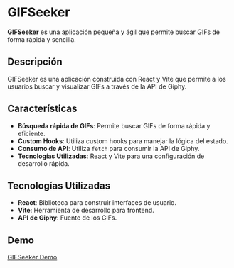 # GIFSeeker

**GIFSeeker** es una aplicación pequeña y ágil que permite buscar GIFs de forma rápida y sencilla.

## Descripción

GIFSeeker es una aplicación construida con React y Vite que permite a los usuarios buscar y visualizar GIFs a través de la API de Giphy. 

## Características

- **Búsqueda rápida de GIFs**: Permite buscar GIFs de forma rápida y eficiente.
- **Custom Hooks**: Utiliza custom hooks para manejar la lógica del estado.
- **Consumo de API**: Utiliza `fetch` para consumir la API de Giphy.
- **Tecnologías Utilizadas**: React y Vite para una configuración de desarrollo rápida.

## Tecnologías Utilizadas

- **React**: Biblioteca para construir interfaces de usuario.
- **Vite**: Herramienta de desarrollo para frontend.
- **API de Giphy**: Fuente de los GIFs.

## Demo 

[GIFSeeker Demo](https://jhurtado-gifseeker.netlify.app)
